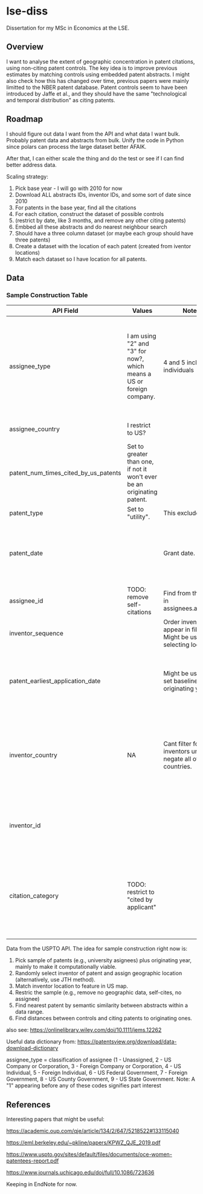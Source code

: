# lse-diss

Dissertation for my MSc in Economics at the LSE.

## Overview

I want to analyse the extent of geographic concentration in patent citations, using non-citing patent controls. The key idea is to improve previous estimates by matching controls using embedded patent abstracts. I might also check how this has changed over time, previous papers were mainly limitted to the NBER patent database. Patent controls seem to have been introduced by Jaffe et al., and they should have the same "technological and temporal distribution" as citing patents.

## Roadmap

I should figure out data I want from the API and what data I want bulk. Probably patent data and abstracts from bulk. Unify the code in Python since polars can process the large dataset better AFAIK.

After that, I can either scale the thing and do the test or see if I can find better address data.

Scaling strategy:

1. Pick base year - I will go with 2010 for now
2. Download ALL abstracts IDs, inventor IDs, and some sort of date since 2010
3. For patents in the base year, find all the citations
4. For each citation, construct the dataset of possible controls
5. (restrict by date, like 3 months, and remove any other citing patents)
6. Embbed all these abstracts and do nearest neighbour search
7. Should have a three column dataset (or maybe each group should have three patents)
8. Create a dataset with the location of each patent (created from iventor locations)
9. Match each dataset so I have location for all patents.

## Data

### Sample Construction Table

| API Field                            | Values                                                                  | Notes                                                                   | Source                                                             | Literature                                                                                                                  |
|--------------------------------------|-------------------------------------------------------------------------|-------------------------------------------------------------------------|--------------------------------------------------------------------|-----------------------------------------------------------------------------------------------------------------------------|
| assignee_type                        | I am using "2" and "3" for now?, which means a US or foreign company.    | 4 and 5 includes individuals                                            | <https://patentsview.org/download/data-download-dictionary>          | JTH argues this information is not relevant. TFK also removes individual assignees. MNOT also restricts to non-gov patents. |
| assignee_country                     | I restrict to US?                                                       |                                                                         |                                                                    | MNOT restricts to the US.                                                                                                   |
| patent_num_times_cited_by_us_patents | Set to greater than one, if not it won't ever be an originating patent. |                                                                         |                                                                    |                                                                                                                             |
| patent_type                          | Set to "utility".                                                       | This excludes                                                           | <https://www.uspto.gov/web/offices/ac/ido/oeip/taf/data/patdesc.htm> |                                                                                                                             |
| patent_date                          |                                                                         | Grant date.                                                             |                                                                    | JTH uses grant date to match controls. TFK does the opposite. (check)                                                       |
| assignee_id                          | TODO: remove self-citations                                             | Find from the URL in assignees.assignee                                 |                                                                    | JTH removes self-citations                                                                                                  |
| inventor_sequence                    |                                                                         | Order inventors appear in file. Might be useful for selecting location. |                                                                    |                                                                                                                             |
| patent_earliest_application_date     |                                                                         | Might be useful to set baseline originating year.                       |                                                                    | I think JTH uses this for originating years. TFK does the opposite. (check)                                                 |
| inventor_country                     | NA                                                                      | Cant filter for all US inventors unless negate all other countries.     |                                                                    | What JTH uses to separate domestic vs foreign patents. TFK restrics to at least one US domiciled inventor.                  |
| inventor_id                          |                                                                         |                                                                         |                                                                    | JTH suggests in comment to TF to remove inventor self-cites.                                                                |
| citation_category                    | TODO: restrict to "cited by applicant"                                  |                                                                         |                                                                    | Check Thompson (2006) for justification. Other papers dont seem to bother with this, only briefly mention.                  |

Data from the USPTO API. The idea for sample construction right now is:

1. Pick sample of patents (e.g., university asignees) plus originating year, mainly to make it computationally viable.
2. Randomly select inventor of patent and assign geographic location (alternatively, use JTH method).
3. Match inventor location to feature in US map.
4. Restric the sample (e.g., remove no geographic data, self-cites, no assignee)
5. Find nearest patent by semantic similarity between abstracts within a data range.
6. Find distances between controls and citing patents to originating ones.

also see: <https://onlinelibrary.wiley.com/doi/10.1111/jems.12262>

Useful data dictionary from: <https://patentsview.org/download/data-download-dictionary>

assignee_type = classification of assignee (1 - Unassigned, 2 - US Company or Corporation, 3 - Foreign Company or Corporation, 4 - US Individual, 5 - Foreign Individual, 6 - US Federal Government, 7 - Foreign Government, 8 - US County Government, 9 - US State Government. Note: A "1" appearing before any of these codes signifies part interest

## References

Interesting papers that might be useful:

<https://academic.oup.com/qje/article/134/2/647/5218522#133115040>

<https://eml.berkeley.edu/~pkline/papers/KPWZ_QJE_2019.pdf>

<https://www.uspto.gov/sites/default/files/documents/oce-women-patentees-report.pdf>

<https://www.journals.uchicago.edu/doi/full/10.1086/723636>

Keeping in EndNote for now.
